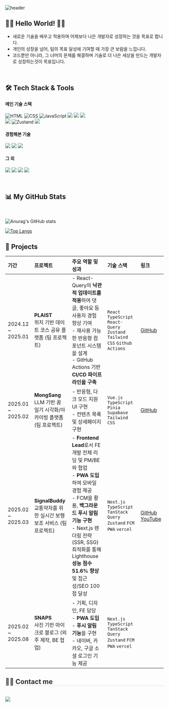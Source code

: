 <!-- 
Hi there 👋 
Thanks for visiting my GitHub profile.
-->

![header](https://capsule-render.vercel.app/api?type=waving&color=gradient&height=200&section=header&text=Minhyeok%20Choi&fontAlignY=40&fontColor=ffffff&fontSize=60)

## 🙌🏻 Hello World! 🙌🏻

- 새로운 기술을 배우고 적용하며 어제보다 나은 개발자로 성장하는 것을 목표로 합니다.
- 개인의 성장을 넘어, 팀의 목표 달성에 기여할 때 가장 큰 보람을 느낍니다.
- 코드뿐만 아니라, 그 너머의 문제를 해결하며 기술로 더 나은 세상을 만드는 개발자로 성장하는것이 목표입니다. </div> 

<br>

## 🛠️ Tech Stack & Tools

<div>
  <h4>메인 기술 스택</h4>
  <p>
    <img src="https://img.shields.io/badge/HTML-E34F26?style=for-the-badge&logo=html5&logoColor=white" alt="HTML" />
    <img src="https://img.shields.io/badge/CSS-1572B6?style=for-the-badge&logo=css3&logoColor=white" alt="CSS" />
    <img src="https://img.shields.io/badge/JavaScript-F7DF1E?style=for-the-badge&logo=javascript&logoColor=black" alt="JavaScript" />
    <img src="https://img.shields.io/badge/TypeScript-3178C6?style=for-the-badge&logo=TypeScript&logoColor=white" />
    <img src="https://img.shields.io/badge/React-61DAFB?style=for-the-badge&logo=React&logoColor=black" />
    <img src="https://img.shields.io/badge/Next.js-000000?style=for-the-badge&logo=Next.js&logoColor=white" />
    <br>
    <img src="https://img.shields.io/badge/TanStack_Query-FF4154?style=for-the-badge&logo=React-Query&logoColor=white" />
    <img src="https://img.shields.io/badge/Zustand-8B48E6?style=for-the-badge&logo=zustand&logoColor=white" alt="Zustand" />
    <img src="https://img.shields.io/badge/Tailwind_CSS-38B2AC?style=for-the-badge&logo=Tailwind-CSS&logoColor=white" />
  </p>
  
  <h4>경험해본 기술</h4>
  <p>
    <img src="https://img.shields.io/badge/Vercel-000000?style=for-the-badge&logo=Vercel&logoColor=white" />
    <img src="https://img.shields.io/badge/GitHub_Actions-2088FF?style=for-the-badge&logo=GitHub-Actions&logoColor=white" />
    <img src="https://img.shields.io/badge/Vue.js-4FC08D?style=for-the-badge&logo=Vue.js&logoColor=white" />
  </p>
  
  <h4>그 외</h4>
  <p>
    <img src="https://img.shields.io/badge/GitHub-181717?style=for-the-badge&logo=GitHub&logoColor=white" />
    <img src="https://img.shields.io/badge/Figma-F24E1E?style=for-the-badge&logo=Figma&logoColor=white" />
    <img src="https://img.shields.io/badge/slack-4A154B?style=for-the-badge&logo=slack&logoColor=white">
    <img src="https://img.shields.io/badge/Notion-000000?style=for-the-badge&logo=Notion&logoColor=white" />
  </p>
</div>

<br>

## 📊 My GitHub Stats


<br>

![Anurag's GitHub stats](https://github-readme-stats.vercel.app/api?username=lactofreee&show_icons=true&theme=dracula)

[![Top Langs](https://github-readme-stats.vercel.app/api/top-langs/?username=lactofreee&langs_count=10&layout=compact&theme=dracula)](https://github.com/lactofreee/lactofreee)
<br />


## 🚀 Projects

| 기간 | 프로젝트 | 주요 역할 및 성과 | 기술 스택 | 링크 |
| :--- | :--- | :--- | :--- | :--- |
| 2024.12 ~ 2025.01 | **PLAIST** <br/> 위치 기반 데이트 코스 공유 플랫폼 (팀 프로젝트) | - React-Query의 **낙관적 업데이트를 적용**하여 댓글, 좋아요 등 사용자 경험 향상 기여<br/>- 재사용 가능한 반응형 컴포넌트 시스템을 설계<br/>- GitHub Actions 기반 **CI/CD 파이프라인을 구축**| `React` `TypeScript` `React-Query` `Zustand` `Tailwind CSS` `Github Actions` | [GitHub](https://github.com/lactofreee/Plaist)|
| 2025.01 ~ 2025.02 | **MongSang** <br/> LLM 기반 꿈 일기 시각화/아카이빙 플랫폼 (팀 프로젝트) | - 반응형, 다크 모드 지원 UI 구현 <br> - 컨텐츠 목록 및 상세페이지 구현 | `Vue.js` `TypeScript` `Pinia` `Supabase` `Tailwind CSS` | [GitHub](https://github.com/lactofreee/mongsang)|
| 2025.02 ~ 2025.03 | **SignalBuddy** <br/> 교통약자를 위한 실시간 보행 보조 서비스 (팀 프로젝트) | - **Frontend Lead**로서 FE 개발 전체 리딩 및 PM/BE와 협업<br/>- **PWA 도입**하여 모바일 경험 제공<br/>- FCM을 활용, **백그라운드 푸시 알림 기능 구현**<br/>- Next.js 렌더링 전략(SSR, SSG) 최적화를 통해 Lighthouse **성능 점수 51.6% 향상** 및 접근성/SEO 100점 달성 | `Next.js` `TypeScript` `TanStack Query` `Zustand` `FCM` `PWA` `vercel` | [GitHub](https://github.com/lactofreee/Signal-Buddy) <br/> [YouTube](https://www.youtube.com/@SignalBuddy) |
| 2025.02 ~ 2025.08 | **SNAPS** <br/> 사진 기반 마이크로 블로그 (외주 제작, BE 협업) | - 기획, 디자인, FE 담당 <br/>- **PWA 도입**<br/>- **푸시 알림 기능**을 구현 <br> - 네이버, 카카오, 구글 소셜 로그인 기능 제공 | `Next.js` `TypeScript` `TanStack Query` `Zustand` `FCM` `PWA` `vercel` |  |





<div>
    <h2 style="border-bottom: 1px solid #d8dee4; color: #282d33;"> 🧑‍💻 Contact me </h2> <br> 
    <div style="text-align: left;"> <a href=mailto:lactofreee@gmail.com> <img src="https://img.shields.io/badge/Gmail-EA4335?style=for-the-badge&logo=Gmail&logoColor=white&link=mailto:lactofreee@gmail.com"> </a>
          </div>  <br> 
    <div style="text-align: left;">  </div> 
    </div>


